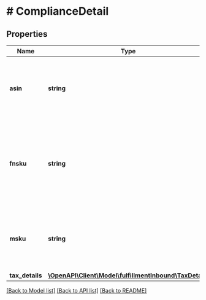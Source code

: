 # # ComplianceDetail

## Properties

Name | Type | Description | Notes
------------ | ------------- | ------------- | -------------
**asin** | **string** | The Amazon Standard Identification Number, which identifies the detail page identifier. | [optional]
**fnsku** | **string** | The Fulfillment Network SKU, which identifies a real fulfillable item with catalog data and condition. | [optional]
**msku** | **string** | The merchant SKU, a merchant-supplied identifier for a specific SKU. | [optional]
**tax_details** | [**\OpenAPI\Client\Model\fulfillmentInbound\TaxDetails**](TaxDetails.md) |  | [optional]

[[Back to Model list]](../../README.md#models) [[Back to API list]](../../README.md#endpoints) [[Back to README]](../../README.md)
